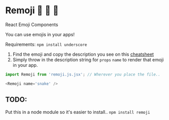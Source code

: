 # Remoji :honeybee: :hatched_chick: :snake:
React Emoji Components

You can use emojis in your apps!

Requirements: ```npm install underscore```

1. Find the emoji and copy the description you see on this [cheatsheet](http://apps.timwhitlock.info/emoji/tables/unicode) 
2. Simply throw in the description string for ```props``` ```name``` to render that emoji in your app.

```javascript
import Remoji from 'remoji.js.jsx'; // Wherever you place the file..

<Remoji name='snake' />
```



## TODO:
Put this in a node module so it's easier to install.. ```npm install remoji```
